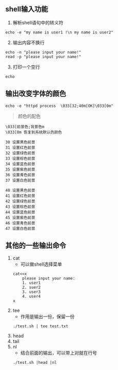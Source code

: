 ## shell输入功能
1. 解析shell语句中的转义符
```
echo -e "my name is user1 !\n my name is user2"
```
2. 输出内容不换行
```
echo -n "please input your name!"
read -p "please input your name!"
```
3. 打印一个空行
```
echo 
```
## 输出改变字体的颜色
```
echo -e "httpd process  \033[32;40m[OK]\033[0m"
```
> 颜色的配色
```
\033[前景色;背景色m
\033[0m 恢复到系统默认的颜色

30 设置黑色前景
31 设置红色前景
32 设置绿色前景
33 设置棕色前景
34 设置蓝色前景
35 设置紫色前景
36 设置青色前景
37 设置白色前景

40 设置黑色前景
41 设置红色前景
42 设置绿色前景
43 设置棕色前景
44 设置蓝色前景
45 设置紫色前景
46 设置青色前景
47 设置白色前景
```
## 其他的一些输出命令
1. cat
   * 可以做shell选择菜单
   ```
   cat<<x
       please input your name:
       1. user1
       2. suer2
       3. user3
       4. user4
   x
   ```
2. tee
   * 作用是输出一份，保留一份
   ```
   ./test.sh | tee test.txt
   ```
3. head
4. tail
5. nl
   * 结合前面的输出，可以带上对就在行号
   ```
   ./test.sh |head |nl
   ```
